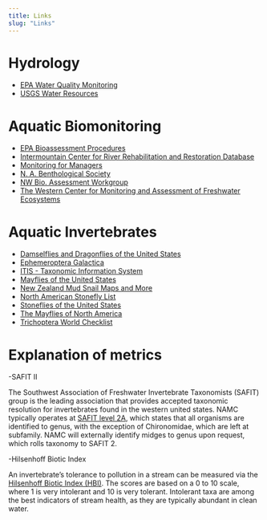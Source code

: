 ```yaml
---
title: Links
slug: "Links"
---
```


# Hydrology

- [EPA Water Quality Monitoring](http://www.epa.gov/owow/monitoring/rbp/)
- [USGS Water Resources](http://h2o.usgs.gov)

# Aquatic Biomonitoring

- [EPA Bioassessment Procedures](http://www.epa.gov/bioindicators)
- [Intermountain  Center for River Rehabilitation and Restoration Database](http://www.cnr.usu.edu/icrrr/htm/utah-restoration-database)
- [Monitoring for Managers](http://www.icbemp.gov/spatial/lee_monitor/)
- [N. A. Benthological Society](http://www.benthos.org)
- [NW Bio. Assessment Workgroup](http://www.epa.gov/r10earth/offices/oea/aqbioass.html)
- [The Western Center for Monitoring and Assessment of Freshwater Ecosystems](http://www.qcnr.usu.edu/wmc/)

# Aquatic Invertebrates

- [Damselflies and Dragonflies of the United States](http://www.npwrc.usgs.gov/resource/distr/Insects/Dfly/DFLYUSA.HTM)
- [Ephemeroptera Galactica](http://www.famu.org/mayfly/index.html)
- [ITIS - Taxonomic Information System](http://www.itis.gov)
- [Mayflies of the United States](http://www.npwrc.usgs.gov/resource/distr/insects/mfly/mflyusa.htm)
- [New Zealand Mud Snail Maps and More](http://www.esg.montana.edu/aim/mollusca/nzms/)
- [North American Stonefly List](http://www.mc.edu/%7Estark/stonefly.html)
- [Stoneflies of the United States](http://www.npwrc.usgs.gov/resource/distr/insects/sfly/sflyusa.htm)
- [The Mayflies of North America](http://www.entm.purdue.edu/entomology/research/mayfly/contents.html)
- [Trichoptera World Checklist](http://entweb.clemson.edu/database/trichopt/)

# Explanation of metrics

-SAFIT II

The Southwest Association of Freshwater Invertebrate Taxonomists (SAFIT) group is the leading association that provides accepted taxonomic resolution for invertebrates found in the western united states. NAMC typically operates at [SAFIT level 2A](https://www.safit.org/level2a.php), which states that all organisms are identified to genus, with the exception of Chironomidae, which are left at subfamily. NAMC will externally identify midges to genus upon request, which rolls taxonomy to SAFIT 2.

-Hilsenhoff Biotic Index

An invertebrate’s tolerance to pollution in a stream can be measured via the [Hilsenhoff Biotic Index (HBI)](http://cfb.unh.edu/StreamKey/html/biotic_indicators/indices/Hilsenhoff.html). The scores are based on a 0 to 10 scale, where 1 is very intolerant and 10 is very tolerant. Intolerant taxa are among the best indicators of stream health, as they are typically abundant in clean water.
